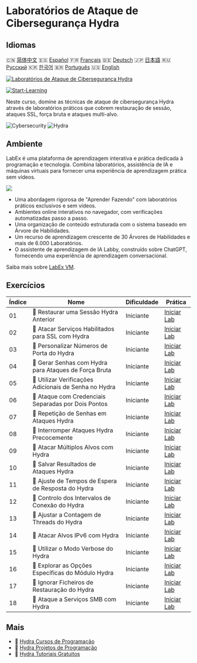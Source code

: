 # Laboratórios de Ataque de Cibersegurança Hydra

## Idiomas

🇨🇳 [简体中文](README_zh.md) 🇪🇸 [Español](README_es.md) 🇫🇷 [Français](README_fr.md) 🇩🇪 [Deutsch](README_de.md) 🇯🇵 [日本語](README_ja.md) 🇷🇺 [Русский](README_ru.md) 🇰🇷 [한국어](README_ko.md) 🇧🇷 [Português](README_pt.md) 🇺🇸 [English](README.md) 

[![Laboratórios de Ataque de Cibersegurança Hydra](https://cover-creator.labex.io/hydra-cybersecurity-attack-labs.png?lang=pt)](https://labex.io/pt/courses/hydra-cybersecurity-attack-labs)

[![Start-Learning](https://img.shields.io/badge/Start-Learning-whitesmoke?style=for-the-badge)](https://labex.io/pt/courses/hydra-cybersecurity-attack-labs)

Neste curso, domine as técnicas de ataque de cibersegurança Hydra através de laboratórios práticos que cobrem restauração de sessão, ataques SSL, força bruta e ataques multi-alvo.

![Cybersecurity](https://img.shields.io/badge/Cybersecurity-whitesmoke?style=for-the-badge&logo=cybersecurity)
![Hydra](https://img.shields.io/badge/Hydra-whitesmoke?style=for-the-badge&logo=hydra)


## Ambiente

LabEx é uma plataforma de aprendizagem interativa e prática dedicada à programação e tecnologia. Combina laboratórios, assistência de IA e máquinas virtuais para fornecer uma experiência de aprendizagem prática sem vídeos.

![](https://tutorial-screenshot.getvm.io/images/vm-1725247253.png)

- Uma abordagem rigorosa de "Aprender Fazendo" com laboratórios práticos exclusivos e sem vídeos.
- Ambientes online interativos no navegador, com verificações automatizadas passo a passo.
- Uma organização de conteúdo estruturada com o sistema baseado em Árvore de Habilidades.
- Um recurso de aprendizagem crescente de 30 Árvores de Habilidades e mais de 6.000 Laboratórios.
- O assistente de aprendizagem de IA Labby, construído sobre ChatGPT, fornecendo uma experiência de aprendizagem conversacional.

Saiba mais sobre [LabEx VM](https://support.labex.io/using-labex/virtual-machine).

## Exercícios

|   Índice | Nome                                                  | Dificuldade   | Prática                                                                                                                        |
|----------|-------------------------------------------------------|---------------|--------------------------------------------------------------------------------------------------------------------------------|
|       01 | 📖 Restaurar uma Sessão Hydra Anterior                | Iniciante     | <a target='_blank' href='https://labex.io/pt/tutorials/hydra-restore-a-previous-hydra-session-550772'>Iniciar Lab</a>          |
|       02 | 📖 Atacar Serviços Habilitados para SSL com Hydra     | Iniciante     | <a target='_blank' href='https://labex.io/pt/tutorials/hydra-attack-ssl-enabled-services-with-hydra-550762'>Iniciar Lab</a>    |
|       03 | 📖 Personalizar Números de Porta do Hydra             | Iniciante     | <a target='_blank' href='https://labex.io/pt/tutorials/hydra-customize-hydra-port-numbers-550765'>Iniciar Lab</a>              |
|       04 | 📖 Gerar Senhas com Hydra para Ataques de Força Bruta | Iniciante     | <a target='_blank' href='https://labex.io/pt/tutorials/hydra-generate-passwords-with-hydra-brute-force-550769'>Iniciar Lab</a> |
|       05 | 📖 Utilizar Verificações Adicionais de Senha no Hydra | Iniciante     | <a target='_blank' href='https://labex.io/pt/tutorials/hydra-use-additional-hydra-password-checks-550776'>Iniciar Lab</a>      |
|       06 | 📖 Ataque com Credenciais Separadas por Dois Pontos   | Iniciante     | <a target='_blank' href='https://labex.io/pt/tutorials/hydra-attack-with-colon-separated-credentials-550763'>Iniciar Lab</a>   |
|       07 | 📖 Repetição de Senhas em Ataques Hydra               | Iniciante     | <a target='_blank' href='https://labex.io/pt/tutorials/hydra-loop-passwords-in-hydra-attacks-550771'>Iniciar Lab</a>           |
|       08 | 📖 Interromper Ataques Hydra Precocemente             | Iniciante     | <a target='_blank' href='https://labex.io/pt/tutorials/hydra-stop-hydra-attacks-early-550774'>Iniciar Lab</a>                  |
|       09 | 📖 Atacar Múltiplos Alvos com Hydra                   | Iniciante     | <a target='_blank' href='https://labex.io/pt/tutorials/hydra-attack-multiple-targets-with-hydra-550760'>Iniciar Lab</a>        |
|       10 | 📖 Salvar Resultados de Ataques Hydra                 | Iniciante     | <a target='_blank' href='https://labex.io/pt/tutorials/hydra-save-hydra-attack-results-550773'>Iniciar Lab</a>                 |
|       11 | 📖 Ajuste de Tempos de Espera de Resposta do Hydra    | Iniciante     | <a target='_blank' href='https://labex.io/pt/tutorials/hydra-fine-tune-hydra-response-wait-times-550768'>Iniciar Lab</a>       |
|       12 | 📖 Controlo dos Intervalos de Conexão do Hydra        | Iniciante     | <a target='_blank' href='https://labex.io/pt/tutorials/hydra-control-hydra-connection-intervals-550764'>Iniciar Lab</a>        |
|       13 | 📖 Ajustar a Contagem de Threads do Hydra             | Iniciante     | <a target='_blank' href='https://labex.io/pt/tutorials/hydra-adjust-hydra-thread-counts-550758'>Iniciar Lab</a>                |
|       14 | 📖 Atacar Alvos IPv6 com Hydra                        | Iniciante     | <a target='_blank' href='https://labex.io/pt/tutorials/hydra-attack-ipv6-targets-with-hydra-550759'>Iniciar Lab</a>            |
|       15 | 📖 Utilizar o Modo Verbose do Hydra                   | Iniciante     | <a target='_blank' href='https://labex.io/pt/tutorials/hydra-use-hydra-verbose-mode-550777'>Iniciar Lab</a>                    |
|       16 | 📖 Explorar as Opções Específicas do Módulo Hydra     | Iniciante     | <a target='_blank' href='https://labex.io/pt/tutorials/hydra-explore-hydra-module-specific-options-550767'>Iniciar Lab</a>     |
|       17 | 📖 Ignorar Ficheiros de Restauração do Hydra          | Iniciante     | <a target='_blank' href='https://labex.io/pt/tutorials/hydra-ignore-hydra-restore-files-550770'>Iniciar Lab</a>                |
|       18 | 📖 Ataque a Serviços SMB com Hydra                    | Iniciante     | <a target='_blank' href='https://labex.io/pt/tutorials/hydra-attack-smb-services-with-hydra-550761'>Iniciar Lab</a>            |

## Mais

- 🔗 [Hydra Cursos de Programação](https://github.com/labex-labs/awesome-programming-courses)
- 🔗 [Hydra Projetos de Programação](https://github.com/labex-labs/awesome-programming-projects)
- 🔗 [Hydra Tutoriais Gratuitos](https://github.com/labex-labs/hydra-free-tutorials)

